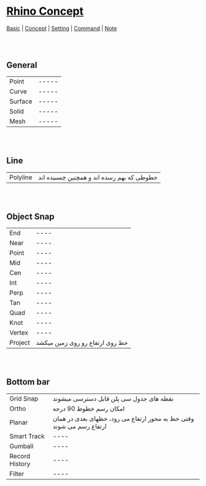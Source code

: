 <style>
.md0{margin-top: 150px;}
.md1{margin-top: 75px;}
.md2{margin-top: 50px;}
.md3{margin-top: 25px;}
.tbl1 td#header{background-color: D1ECCF}
</style>

# [<span style="color:black;">Rhino Concept</span>](Rhino.md)
[Basic](Rhino-Basic.md) | [Concept](Rhino-Concept.md) | [Setting](Rhino-Setting.md) | [Command](Rhino-Command.md) | [Note](Rhino-Note.md)
<div class="md1"></div>




## General
<table><tbody>
<tr><td rowspan="1">Point</td><td> ----- </td></tr>
<tr><td rowspan="1">Curve</td><td> ----- </td></tr>
<tr><td rowspan="1">Surface</td><td> ----- </td></tr>
<tr><td rowspan="1">Solid</td><td> ----- </td></tr>
<tr><td rowspan="1">Mesh</td><td> ----- </td></tr>
</tbody></table>




<div class="md1"></div>

## Line
<table><tbody>
<tr><td rowspan="1">Polyline</td><td>خطوطی که بهم رسده اند و همچنین چسبیده اند</td></tr>
</tbody></table>




<div class="md1"></div>

## Object Snap
<table><tbody>
<tr><td rowspan="1">End</td><td> ---- </td></tr>
<tr><td rowspan="1">Near</td><td> ---- </td></tr>
<tr><td rowspan="1">Point</td><td> ---- </td></tr>
<tr><td rowspan="1">Mid</td><td> ---- </td></tr>
<tr><td rowspan="1">Cen</td><td> ---- </td></tr>
<tr><td rowspan="1">Int</td><td> ---- </td></tr>
<tr><td rowspan="1">Perp</td><td> ---- </td></tr>
<tr><td rowspan="1">Tan</td><td> ---- </td></tr>
<tr><td rowspan="1">Quad</td><td> ---- </td></tr>
<tr><td rowspan="1">Knot</td><td> ---- </td></tr>
<tr><td rowspan="1">Vertex</td><td> ---- </td></tr>
<tr><td rowspan="1">Project</td><td>خط روی ارتفاع رو روی زمین میکشد</td></tr>
</tbody></table>




<div class="md1"></div>

## Bottom  bar
<table><tbody>
<tr><td rowspan="1">Grid Snap</td><td>نقطه های جدول سی پلن قابل دسترسی میشوند</td></tr>
<tr><td rowspan="1">Ortho</td><td>امکان رسم خطوط 90 درجه</td></tr>
<tr><td rowspan="1">Planar</td><td>وقتی خط به محور ارتفاع می رود، خطهای بعدی در همان ارتفاع رسم می شوند</td></tr>
<tr><td rowspan="1">Smart Track</td><td> ---- </td></tr>
<tr><td rowspan="1">Gumball</td><td> ---- </td></tr>
<tr><td rowspan="1">Record History</td><td> ---- </td></tr>
<tr><td rowspan="1">Filter</td><td> ---- </td></tr>
</tbody></table>